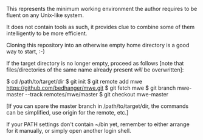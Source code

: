 This represents the minimum working environment the author
requires to be fluent on any Unix-like system.

It does not contain tools as such, it provides clue to combine
some of them intelligently to be more efficient.

Cloning this repository into an otherwise empty home directory
is a good way to start, :-)

If the target directory is no longer empty, proceed as follows
[note that files/directories of the same name already present
*will* be overwritten]:

   $ cd /path/to/target/dir
   $ git init
   $ git remote add mwe https://github.com/bedhanger/mwe.git
   $ git fetch mwe
   $ git branch mwe-master --track remotes/mwe/master
   $ git checkout mwe-master

[If you can spare the master branch in /path/to/target/dir, the
commands can be simplified, use origin for the remote, etc.]

If your PATH settings don't contain ~/bin yet, remember to
either arrange for it manually, or simply open another
login shell.
